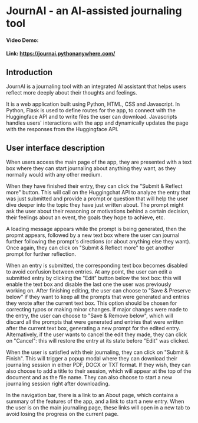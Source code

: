 # JournAI - an AI-assisted journaling tool

#### Video Demo:  <URL HERE>

#### Link: https://journai.pythonanywhere.com/

## Introduction
JournAI is a journaling tool with an integrated AI assistant that helps users reflect more deeply about their thoughts and feelings. 

It is a web application built using Python, HTML, CSS and Javascript. In Python, Flask is used to define routes for the app, to connect with the Huggingface API and to write files the user can download. Javascripts handles users' interactions with the app and dynamically updates the page with the responses from the Huggingface API.

## User interface description
When users access the main page of the app, they are presented with a text box where they can start journaling about anything they want, as they normally would with any other medium.

When they have finished their entry, they can click the "Submit & Reflect more" button. This will call on the Huggingchat API to analyze the entry that was just submitted and provide a prompt or question that will help the user dive deeper into the topic they have just written about. The prompt might ask the user about their reasoning or motivations behind a certain decision, their feelings about an event, the goals they hope to achieve, etc.

A loading message appears while the prompt is being generated, then the propmt appears, followed by a new text box where the user can journal further following the prompt's directions (or about anything else they want). Once again, they can click on "Submit & Reflect more" to get another prompt for further reflection.

When an entry is submitted, the corresponding text box becomes disabled to avoid confusion between entries. At any point, the user can edit a submitted entry by clicking the "Edit" button below the text box: this will enable the text box and disable the last one the user was previously working on. After finishing editing, the user can choose to "Save & Preserve below" if they want to keep all the prompts that were generated and entries they wrote after the current text box. This option should be chosen for correcting typos or making minor changes. If major changes were made to the entry, the user can choose to "Save & Remove below", which will discard all the prompts that were generated and entries that were written after the current text box, generating a new prompt for the edited entry. Alternatively, if the user wants to cancel the edit they made, they can click on "Cancel": this will restore the entry at its state before "Edit" was clicked.

When the user is satisfied with their journaling, they can click on "Submit & Finish". This will trigger a popup modal where they can download their journaling session in either PDF, DOCX or TXT format. If they wish, they can also choose to add a title to their session, which will appear at the top of the document and as the file name. They can also choose to start a new journaling session right after downloading.

In the navigation bar, there is a link to an About page, which contains a summary of the features of the app, and a link to start a new entry. When the user is on the main journaling page, these links will open in a new tab to avoid losing the progress on the current page.
